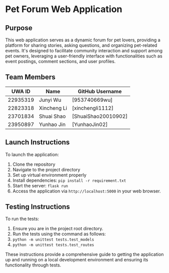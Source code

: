 # Pet Forum Web Application

## Purpose
This web application serves as a dynamic forum for pet lovers, providing a platform for sharing stories, asking questions, and organizing pet-related events. It's designed to facilitate community interaction and support among pet owners, leveraging a user-friendly interface with functionalities such as event postings, comment sections, and user profiles.

## Team Members

| UWA ID     | Name        | GitHub Username    |
|------------|-------------|--------------------|
| 22935319   | Junyi Wu    | [953740669wu] |
| 22823318   | Xincheng Li | [xinchengli1112]|
| 23701834   | Shuai Shao  | [ShuaiShao20010902] |
| 23950897   | Yunhao Jin  | [YunhaoJin02]|

## Launch Instructions
To launch the application:
1. Clone the repository
2. Navigate to the project directory
3. Set up virtual environment properly
4. Install dependencies: `pip install -r requirement.txt`
5. Start the server: `flask run`
6. Access the application via `http://localhost:5000` in your web browser.

## Testing Instructions
To run the tests:
1. Ensure you are in the project root directory.
2. Run the tests using the command as follows:
3. `python -m unittest tests.test_models`
4. `python -m unittest tests.test_routes`

These instructions provide a comprehensive guide to getting the application up and running on a local development environment and ensuring its functionality through tests.
